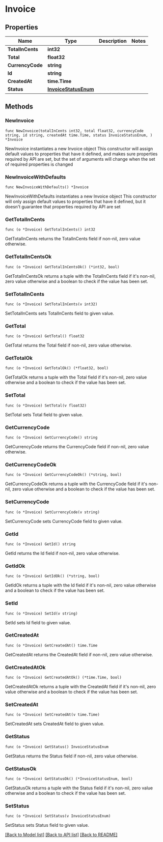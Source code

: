 # Invoice

## Properties

Name | Type | Description | Notes
------------ | ------------- | ------------- | -------------
**TotalInCents** | **int32** |  | 
**Total** | **float32** |  | 
**CurrencyCode** | **string** |  | 
**Id** | **string** |  | 
**CreatedAt** | **time.Time** |  | 
**Status** | [**InvoiceStatusEnum**](InvoiceStatusEnum.md) |  | 

## Methods

### NewInvoice

`func NewInvoice(totalInCents int32, total float32, currencyCode string, id string, createdAt time.Time, status InvoiceStatusEnum, ) *Invoice`

NewInvoice instantiates a new Invoice object
This constructor will assign default values to properties that have it defined,
and makes sure properties required by API are set, but the set of arguments
will change when the set of required properties is changed

### NewInvoiceWithDefaults

`func NewInvoiceWithDefaults() *Invoice`

NewInvoiceWithDefaults instantiates a new Invoice object
This constructor will only assign default values to properties that have it defined,
but it doesn't guarantee that properties required by API are set

### GetTotalInCents

`func (o *Invoice) GetTotalInCents() int32`

GetTotalInCents returns the TotalInCents field if non-nil, zero value otherwise.

### GetTotalInCentsOk

`func (o *Invoice) GetTotalInCentsOk() (*int32, bool)`

GetTotalInCentsOk returns a tuple with the TotalInCents field if it's non-nil, zero value otherwise
and a boolean to check if the value has been set.

### SetTotalInCents

`func (o *Invoice) SetTotalInCents(v int32)`

SetTotalInCents sets TotalInCents field to given value.


### GetTotal

`func (o *Invoice) GetTotal() float32`

GetTotal returns the Total field if non-nil, zero value otherwise.

### GetTotalOk

`func (o *Invoice) GetTotalOk() (*float32, bool)`

GetTotalOk returns a tuple with the Total field if it's non-nil, zero value otherwise
and a boolean to check if the value has been set.

### SetTotal

`func (o *Invoice) SetTotal(v float32)`

SetTotal sets Total field to given value.


### GetCurrencyCode

`func (o *Invoice) GetCurrencyCode() string`

GetCurrencyCode returns the CurrencyCode field if non-nil, zero value otherwise.

### GetCurrencyCodeOk

`func (o *Invoice) GetCurrencyCodeOk() (*string, bool)`

GetCurrencyCodeOk returns a tuple with the CurrencyCode field if it's non-nil, zero value otherwise
and a boolean to check if the value has been set.

### SetCurrencyCode

`func (o *Invoice) SetCurrencyCode(v string)`

SetCurrencyCode sets CurrencyCode field to given value.


### GetId

`func (o *Invoice) GetId() string`

GetId returns the Id field if non-nil, zero value otherwise.

### GetIdOk

`func (o *Invoice) GetIdOk() (*string, bool)`

GetIdOk returns a tuple with the Id field if it's non-nil, zero value otherwise
and a boolean to check if the value has been set.

### SetId

`func (o *Invoice) SetId(v string)`

SetId sets Id field to given value.


### GetCreatedAt

`func (o *Invoice) GetCreatedAt() time.Time`

GetCreatedAt returns the CreatedAt field if non-nil, zero value otherwise.

### GetCreatedAtOk

`func (o *Invoice) GetCreatedAtOk() (*time.Time, bool)`

GetCreatedAtOk returns a tuple with the CreatedAt field if it's non-nil, zero value otherwise
and a boolean to check if the value has been set.

### SetCreatedAt

`func (o *Invoice) SetCreatedAt(v time.Time)`

SetCreatedAt sets CreatedAt field to given value.


### GetStatus

`func (o *Invoice) GetStatus() InvoiceStatusEnum`

GetStatus returns the Status field if non-nil, zero value otherwise.

### GetStatusOk

`func (o *Invoice) GetStatusOk() (*InvoiceStatusEnum, bool)`

GetStatusOk returns a tuple with the Status field if it's non-nil, zero value otherwise
and a boolean to check if the value has been set.

### SetStatus

`func (o *Invoice) SetStatus(v InvoiceStatusEnum)`

SetStatus sets Status field to given value.



[[Back to Model list]](../README.md#documentation-for-models) [[Back to API list]](../README.md#documentation-for-api-endpoints) [[Back to README]](../README.md)


